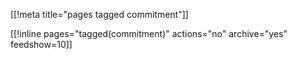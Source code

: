 [[!meta title="pages tagged commitment"]]

[[!inline pages="tagged(commitment)" actions="no" archive="yes"
feedshow=10]]
